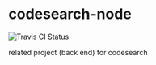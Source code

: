 # codesearch-node
![Travis CI Status](https://travis-ci.org/qiancs1101/codesearch-node.svg?branch=master)

related project (back end) for codesearch
